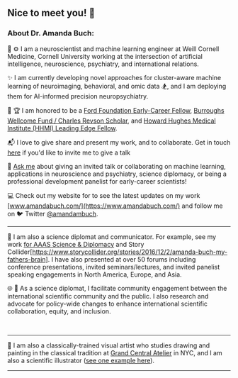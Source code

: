 ## Nice to meet you! 👋

### About Dr. Amanda Buch:

:brain: :gear:	I am a neuroscientist and machine learning engineer at Weill Cornell Medicine, Cornell University working at the intersection of artificial intelligence, neuroscience, psychiatry, and international relations. 

✨ I am currently developing novel approaches for cluster-aware machine learning of neuroimaging, behavioral, and omic data :snowboarder:, and I am deploying them for AI-informed precision neuropsychiatry.

:gem: :trophy: I am honored to be a [Ford Foundation Early-Career Fellow](https://ra.nas.edu/FordFellows20/ExtRpts/PressReleaseRoster.aspx?RptMode=AW&CompYr=2023), [Burroughs Wellcome Fund / Charles Revson Scholar](https://www.bwfund.org/news/announcing-the-recipients-of-the-2024-postdoctoral-diversity-enrichment-program/), and [Howard Hughes Medical Institute (HHMI) Leading Edge Fellow](https://www.leadingedgesymposium.org/fellows/).

:mailbox_with_mail: I love to give share and present my work, and to collaborate. Get in touch [here](mailto:amb2022@med.cornell.edu) if you'd like to invite me to give a talk

💬 [Ask me](mailto:amb2022@med.cornell.edu) about giving an invited talk or collaborating on machine learning, applications in neuroscience and psychiatry, science diplomacy, or being a professional development panelist for early-career scientists!

:computer: Check out my website for to see the latest updates on my work [www.amandabuch.com/](https://www.amandabuch.com/) and follow me on 🐦 Twitter [@amandambuch](https://x.com/amandambuch).
$~$


---
:open_hands: I am also a science diplomat and communicator. For example, see my work [for AAAS Science & Diplomacy](https://www.aaas.org/news/emerging-technologies-role-science-diplomacy) and Story Collider[https://www.storycollider.org/stories/2016/12/2/amanda-buch-my-fathers-brain]. I have also presented at over 50 forums including conference presentations, invited seminars/lectures, and invited panelist speaking engagements in North America, Europe, and Asia.

:globe_with_meridians: 🤝 As a science diplomat, I facilitate community engagement between the international scientific community and the public. I also research and advocate for policy-wide changes to enhance international scientific collaboration, equity, and inclusion.

$~$


---
:art: I am also a classically-trained visual artist who studies drawing and painting in the classical tradition at [Grand Central Atelier](https://grandcentralatelier.org/) in NYC, and I am also a scientific illustrator ([see one example here](https://news.weill.cornell.edu/news/2023/04/four-different-autism-subtypes-identified-in-brain-study)).

---
